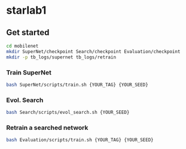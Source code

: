 # starlab1


## Get started
```bash
cd mobilenet
mkdir SuperNet/checkpoint Search/checkpoint Evaluation/checkpoint
mkdir -p tb_logs/supernet tb_logs/retrain
```

### Train SuperNet
```bash
bash SuperNet/scripts/train.sh {YOUR_TAG} {YOUR_SEED}
```

### Evol. Search
```bash
bash Search/scripts/evol_search.sh {YOUR_SEED}
```

### Retrain a searched network
```bash
bash Evaluation/scripts/train.sh {YOUR_TAG} {YOUR_SEED}
```
